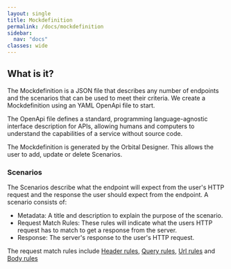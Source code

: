 ```yaml
---
layout: single
title: Mockdefinition
permalink: /docs/mockdefinition
sidebar:
  nav: "docs"
classes: wide
---
```


## What is it?

The Mockdefinition is a JSON file that describes any number of endpoints and the scenarios that can be used to meet their criteria. We
create a Mockdefinition using an YAML OpenApi file to start. 

The OpenApi file defines a standard, programming language-agnostic interface description for APIs, allowing humans and computers to understand the capabilities of a service without source code.

The Mockdefinition is generated by the Orbital Designer. This allows the user to add, update or delete Scenarios.

### Scenarios

The Scenarios describe what the endpoint will expect from the user's HTTP request and the response the user
should expect from the endpoint. A scenario consists of:

- Metadata: A title and description to explain the purpose of the scenario.
- Request Match Rules: These rules will indicate what the users HTTP request has to match to get a response from the server.
- Response: The server's response to the user's HTTP request.

 The request match rules include [Header rules](/docs/headersrules), [Query rules](/docs/queryrules), [Url rules](/docs/urlrules) and [Body rules](/docs/bodyrules)